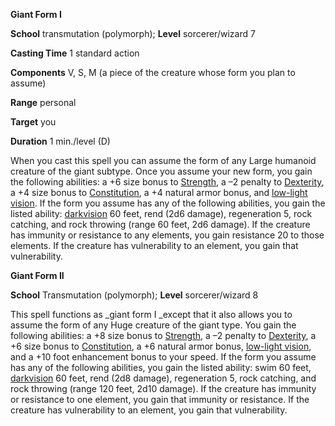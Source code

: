  **Giant Form I**

**School** transmutation (polymorph); **Level** sorcerer/wizard 7

**Casting Time** 1 standard action

**Components** V, S, M (a piece of the creature whose form you plan to assume)

**Range** personal

**Target** you

**Duration** 1 min./level (D)

When you cast this spell you can assume the form of any Large humanoid creature of the giant subtype. Once you assume your new form, you gain the following abilities: a +6 size bonus to [Strength](../gettingStarted.md#_strength), a –2 penalty to [Dexterity](../gettingStarted.md#_dexterity), a +4 size bonus to [Constitution](../gettingStarted.md#_constitution), a +4 natural armor bonus, and [low-light vision](../glossary.md#_low-light-vision). If the form you assume has any of the following abilities, you gain the listed ability: [darkvision](../glossary.md#_darkvision) 60 feet, rend (2d6 damage), regeneration 5, rock catching, and rock throwing (range 60 feet, 2d6 damage). If the creature has immunity or resistance to any elements, you gain resistance 20 to those elements. If the creature has vulnerability to an element, you gain that vulnerability.

**Giant Form II**

**School** Transmutation (polymorph); **Level** sorcerer/wizard 8

This spell functions as _giant form I _except that it also allows you to assume the form of any Huge creature of the giant type. You gain the following abilities: a +8 size bonus to [Strength](../gettingStarted.md#_strength), a –2 penalty to [Dexterity](../gettingStarted.md#_dexterity), a +6 size bonus to [Constitution](../gettingStarted.md#_constitution), a +6 natural armor bonus, [low-light vision](../glossary.md#_low-light-vision), and a +10 foot enhancement bonus to your speed. If the form you assume has any of the following abilities, you gain the listed ability: swim 60 feet, [darkvision](../glossary.md#_darkvision) 60 feet, rend (2d8 damage), regeneration 5, rock catching, and rock throwing (range 120 feet, 2d10 damage). If the creature has immunity or resistance to one element, you gain that immunity or resistance. If the creature has vulnerability to an element, you gain that vulnerability.

